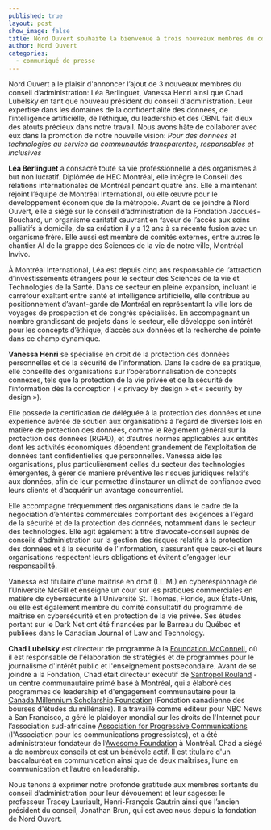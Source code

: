 ```yaml
---
published: true
layout: post
show_image: false
title: Nord Ouvert souhaite la bienvenue à trois nouveaux membres du conseil d’administration
author: Nord Ouvert
categories:
  - communiqué de presse
---
```

Nord Ouvert a le plaisir d'annoncer l’ajout de 3 nouveaux membres du conseil d’administration: Léa Berlinguet, Vanessa Henri ainsi que Chad Lubelsky en tant que nouveau président du conseil d'administration. Leur expertise dans les domaines de la confidentialité des données, de l’intelligence artificielle, de l’éthique, du leadership et des OBNL fait d’eux des atouts précieux dans notre travail. Nous avons hâte de collaborer avec eux dans la promotion de notre nouvelle vision: *Pour des données et technologies au service de communautés transparentes, responsables et inclusives*

**Léa Berlinguet** a consacré toute sa vie professionnelle à des organismes à but non lucratif. Diplômée de HEC Montréal, elle intègre le Conseil des relations internationales de Montréal pendant quatre ans. Elle a maintenant rejoint l’équipe de Montréal International, où elle œuvre pour le développement économique de la métropole. Avant de se joindre à Nord Ouvert, elle a siégé sur le conseil d’administration de la Fondation Jacques-Bouchard, un organisme caritatif œuvrant en faveur de l’accès aux soins palliatifs à domicile, de sa création il y a 12 ans à sa récente fusion avec un organisme frère. Elle aussi est membre de comités externes, entre autres le chantier AI de la grappe des Sciences de la vie de notre ville, Montréal Invivo.

À Montréal International, Léa est depuis cinq ans responsable de l’attraction d’investissements étrangers pour le secteur des Sciences de la vie et Technologies de la Santé. Dans ce secteur en pleine expansion, incluant le carrefour exaltant entre santé et intelligence artificielle, elle contribue au positionnement d’avant-garde de Montréal en représentant la ville lors de voyages de prospection et de congrès spécialisés. En accompagnant un nombre grandissant de projets dans le secteur, elle développe son intérêt pour les concepts d’éthique, d’accès aux données et la recherche de pointe dans ce champ dynamique.

**Vanessa Henri** se spécialise en droit de la protection des données personnelles et de la sécurité de l’information. Dans le cadre de sa pratique, elle conseille des organisations sur l’opérationnalisation de concepts connexes, tels que la protection de la vie privée et de la sécurité de l’information dès la conception ( « privacy by design » et « security by design »).

Elle possède la certification de déléguée à la protection des données et une expérience avérée de soutien aux organisations à l’égard de diverses lois en matière de protection des données, comme le Règlement général sur la protection des données (RGPD), et d’autres normes applicables aux entités dont les activités économiques dépendent grandement de l’exploitation de données tant confidentielles que personnelles. Vanessa aide les organisations, plus particulièrement celles du secteur des technologies émergentes, à gérer de manière préventive les risques juridiques relatifs aux données, afin de leur permettre d’instaurer un climat de confiance avec leurs clients et d’acquérir un avantage concurrentiel.

Elle accompagne fréquemment des organisations dans le cadre de la négociation d’ententes commerciales comportant des exigences à l’égard de la sécurité et de la protection des données, notamment dans le secteur des technologies. Elle agit également à titre d’avocate-conseil auprès de conseils d’administration sur la gestion des risques relatifs à la protection des données et à la sécurité de l’information, s’assurant que ceux-ci et leurs organisations respectent leurs obligations et évitent d’engager leur responsabilité.

Vanessa est titulaire d’une maîtrise en droit (LL.M.) en cyberespionnage de l’Université McGill et enseigne un cour sur les pratiques commerciales en matière de cybersécurité à l’Université St. Thomas, Floride, aux États-Unis, où elle est également membre du comité consultatif du programme de maîtrise en cybersécurité et en protection de la vie privée. Ses études portant sur le Dark Net ont été financées par le Barreau du Québec et publiées dans le Canadian Journal of Law and Technology.

**Chad Lubelsky** est directeur de programme à la [Foundation McConnell](https://mcconnellfoundation.ca/fr/), où il est responsable de l'élaboration de stratégies et de programmes pour le journalisme d'intérêt public et l'enseignement postsecondaire. Avant de se joindre à la Fondation, Chad était directeur exécutif de [Santropol Rouland](https://santropolroulant.org/fr/) - un centre communautaire primé basé à Montréal, qui a élaboré des programmes de leadership et d'engagement communautaire pour la [Canada Millennium Scholarship Foundation](https://en.wikipedia.org/wiki/Canada_Millennium_Scholarship_Foundation) (Fondation canadienne des bourses d'études du millénaire). Il a travaillé comme éditeur pour NBC News à San Francisco, a géré le plaidoyer mondial sur les droits de l'Internet pour l’association sud-africaine [Association for Progressive Communications](http://www.apc.org/) (l'Association pour les communications progressistes), et a été administrateur fondateur de l’[Awesome Foundation](https://www.awesomefoundation.org/fr) à Montréal. Chad a siégé à de nombreux conseils et est un bénévole actif. Il est titulaire d'un baccalauréat en communication ainsi que de deux maîtrises, l’une en communication et l’autre en leadership.

Nous tenons à exprimer notre profonde gratitude aux membres sortants du conseil d’administration pour leur dévouement et leur sagesse: le professeur Tracey Lauriault, Henri-François Gautrin ainsi que l’ancien président du conseil, Jonathan Brun, qui est avec nous depuis la fondation de Nord Ouvert.
